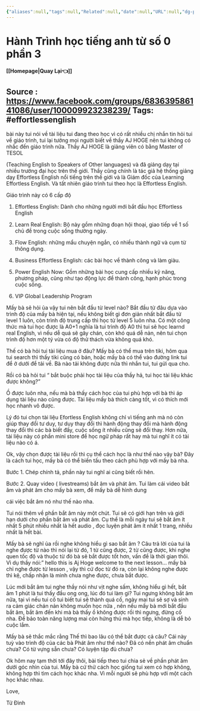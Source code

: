 ```yaml
---
{"aliases":null,"tags":null,"Related":null,"date":null,"URL":null,"dg-publish":true,"image":null,"permalink":"/People/Học tiếng anh/Hành Trình học tiếng anh từ số 0 phần 3/","dgPassFrontmatter":true,"noteIcon":"2","created":"2024-02-29T09:58:29.940+07:00","updated":"2024-01-31T09:56:23.000+07:00"}
---
```


# Hành Trình học tiếng anh từ số 0 phần 3
**[[Homepage\|Quay Lại👈]]**

Source : https://www.facebook.com/groups/683639586141086/user/100009923238239/
Tags: #effortlessenglish 
---
bài này tui nói về tài liệu tui đang theo học vì có rất nhiều chị nhắn tin hỏi tui về giáo trình, tui lại tưởng mọi người biết về thầy AJ HOGE nên tui không có nhắc đến giáo trình nữa. Thầy AJ HOGE là giảng viên có bằng Master of TESOL

(Teaching English to Speakers of Other languages) và đã giảng dạy tại nhiều trường đại học trên thế giới. Thầy cũng chính là tác giả hệ thống giảng dạy Effortless English nổi tiếng trên thế giới và là Giám đốc của Learning Effortless English. Và tất nhiên giáo trình tui theo học là Effortless English.

Giáo trình này có 6 cấp độ

1. Effortless English: Dành cho những người mới bắt đầu học Effortless English

2. Learn Real English: Bộ này gồm những đoạn hội thoại, giao tiếp về 1 số chủ đề trong cuộc sống thường ngày.

3. Flow English: những mẩu chuyện ngắn, có nhiều thành ngữ và cụm từ thông dụng.

4. Business Effortless English: các bài học về thành công và làm giàu.

5. Power English Now: Gồm những bài học cung cấp nhiều kỹ năng, phương pháp, cũng như tạo động lực để thành công, hạnh phúc trong cuộc sống.

6. VIP Global Leadership Program

Mấy bà sẽ hỏi ủa vậy tui nên bắt đầu từ level nào? Bắt đầu từ đâu dựa vào trình độ của mấy bà hiện tại, nếu không biết gì đơn giản nhất bắt đầu từ level 1 luôn, còn trình độ trung cấp thì học từ level 5 luôn nha. Có một công thức mà tui học được là A0+1 nghĩa là tui trình độ A0 thì tui sẽ học learnd real English, vì nếu dễ quá sẽ gây chán, còn khó quá dễ nản, nên tui chọn trình độ hơn một tý vừa có độ thử thách vừa không quá khó.

Thế có bà hỏi tui tài liệu mua ở đâu? Mấy bà có thể mua trên tiki, hôm qua tui search thì thấy tiki cũng có bán, hoặc mấy bà có thể vào đường link tui để ở dưới để tải về. Bà nào tải không được nữa thì nhắn tui, tui gửi qua cho.

Rồi có bà hỏi tui “ bắt buộc phải học tài liệu của thầy hả, tui học tài liệu khác được không?”

Ồ được luôn nha, nếu mà bà thấy cách học của tui phù hợp với bà thì áp dụng tài liệu nào cũng được. Tài liệu mấy bà thích càng tốt, vì có thích mới học nhanh vô được.

Lý đó tui chọn tài liệu Efortless English không chỉ vì tiếng anh mà nó còn giúp thay đổi tư duy, tư duy thay đổi thì hành động thay đổi mà hành động thay đổi thì các bà biết đấy, cuộc sống ít nhiều cũng sẽ đổi thay. Hơn nữa, tài liệu này có phần mini store để học ngữ pháp rất hay mà tui nghĩ ít có tài liệu nào có á.

Ok, vậy chọn được tài liệu rồi thì cụ thể cách học là như thế nào vậy bà? Đây là cách tui học, mấy bà có thể biến tấu theo cách phù hợp với mấy bà nha.

Bước 1. Chép chính tả, phần này tui nghĩ ai cũng biết rồi hên.

Bước 2. Quay video ( livestreams) bắt âm và phát âm. Tui làm cái video bắt âm và phát âm cho mấy bà xem, để mấy bà dễ hình dung

cái việc bắt âm nó như thế nào nha.

Tui nói thêm về phần bắt âm này một chút. Tui sẽ có giới hạn trên và giới hạn dưới cho phần bắt âm và phát âm. Cụ thể là mỗi ngày tui sẽ bắt âm ít nhất 5 phút nhiều nhất là hết audio , đọc luyện phát âm ít nhất 1 trang, nhiều nhất là hết bài.

Mấy bà sẽ nghĩ ủa rồi nghe không hiểu gì sao bắt âm ? Câu trả lời của tui là nghe được từ nào thì nói lại từ đó, 1 từ cũng được, 2 từ cũng được, khi nghe quen tốc độ và thuộc từ đó bà sẽ bắt được tốt hơn, vấn đề là thời gian thôi. Vì dụ thầy nói:” hello this is Aj Hoge welcome to the next lesson… mấy bà chỉ nghe được từ lesson , vậy thì cứ đọc từ đó ra, còn lại không nghe được thì kệ, chấp nhận là mình chưa nghe được, chưa bắt được.

Lúc mới bắt âm tui nghe thầy nói như vịt nghe sấm, không hiểu gì hết, bắt âm 1 phút là tui thấy đầu ong ong, lúc đó tui làm gì? Tui ngưng không bắt âm nữa, tại vì nếu tui cố tui biết tui sẽ thành quá cố, ngày mai tui sẽ sợ và sinh ra cảm giác chán nản không muốn học nữa , nên nếu mấy bà mới bắt đầu bắt âm, bắt âm đến khi mà bà thấy ồ không được rồi thì ngưng, đừng cố nha. Để bảo toàn năng lượng mai còn hứng thú mà học tiếp, không là dễ bỏ cuộc lắm.

Mấy bà sẽ thắc mắc rằng Thế thì bao lâu có thể bắt được cả câu? Cái này tuỳ vào trình độ của các bà Phát âm như thế nào? Đã có nền phát âm chuẩn chưa? Có từ vựng sẵn chưa? Có luyện tập đủ chưa?

Ok hôm nay tạm thời tới đây thôi, bài tiếp theo tui chia sẻ về phần phát âm dưới góc nhìn của tui. Mấy bà cứ thử cách học giống tui xem có hợp không, không hợp thì tìm cách học khác nha. Vì mỗi người sẽ phù hợp với một cách học khác nhau.

Love,

Tử Đình

